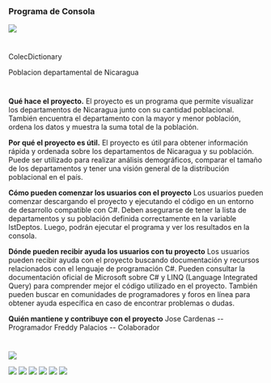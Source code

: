 ### Programa de Consola
![](https://cmcentroamerica.org/images/Nicaragua2.png)
#
ColecDictionary

Poblacion departamental de  Nicaragua
#
**Qué hace el proyecto.**
El proyecto es un programa que permite visualizar los departamentos de Nicaragua junto con su cantidad poblacional. También encuentra el departamento con la mayor y menor población, ordena los datos y muestra la suma total de la población.

**Por qué el proyecto es útil.**
El proyecto es útil para obtener información rápida y ordenada sobre los departamentos de Nicaragua y su población. Puede ser utilizado para realizar análisis demográficos, comparar el tamaño de los departamentos y tener una visión general de la distribución poblacional en el país.

**Cómo pueden comenzar los usuarios con el proyecto**
 Los usuarios pueden comenzar descargando el proyecto y ejecutando el código en un entorno de desarrollo compatible con C#. Deben asegurarse de tener la lista de departamentos y su población definida correctamente en la variable lstDeptos. Luego, podrán ejecutar el programa y ver los resultados en la consola.

**Dónde pueden recibir ayuda los usuarios con tu proyecto**
 Los usuarios pueden recibir ayuda con el proyecto buscando documentación y recursos relacionados con el lenguaje de programación C#. Pueden consultar la documentación oficial de Microsoft sobre C# y LINQ (Language Integrated Query) para comprender mejor el código utilizado en el proyecto. También pueden buscar en comunidades de programadores y foros en línea para obtener ayuda específica en caso de encontrar problemas o dudas.

**Quién mantiene y contribuye con el proyecto**
Jose Cardenas -- Programador
Freddy Palacios --  Colaborador

# 

![](https://csharp.com.es/wp-content/uploads/2021/01/c-sharp-ico.png)

![](https://img.shields.io/github/stars/pandao/editor.md.svg) ![](https://img.shields.io/github/forks/pandao/editor.md.svg) ![](https://img.shields.io/github/tag/pandao/editor.md.svg) ![](https://img.shields.io/github/release/pandao/editor.md.svg) ![](https://img.shields.io/github/issues/pandao/editor.md.svg) ![](https://img.shields.io/bower/v/editor.md.svg)


